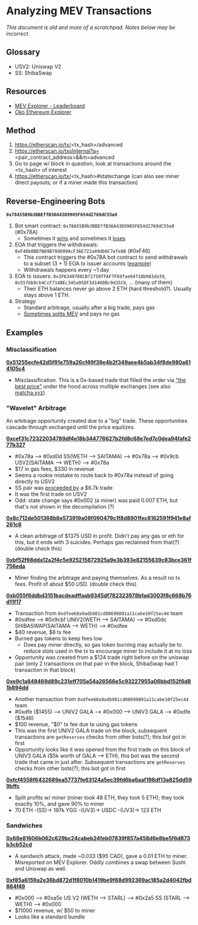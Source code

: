 # Analyzing MEV Transactions

_This document is old and more of a scratchpad. Notes below may be incorrect._

## Glossary

* USV2: Uniswap V2
* SS: ShibaSwap

## Resources

- [MEV Explorer - Leaderboard](https://explore.flashbots.net/leaderboard)
- [Oko Ethereum Explorer](https://oko.palkeo.com/)

## Method

1. https://etherscan.io/tx/<tx_hash>/advanced
2. https://etherscan.io/txsInternal?a=<pair_contract_address>&&m=advanced
3. Go to page w/ block in question, look at transactions around the <tx_hash> of interest
4. https://etherscan.io/tx/<tx_hash>#statechange (can also see miner direct payouts; or if a miner made this transaction)

## Reverse-Engineering Bots

**`0x78A55B9b3BBEffB36A43D9905F654d2769dC55e8`**

1. Bot smart contract: `0x78A55B9b3BBEffB36A43D9905F654d2769dC55e8` (#0x78A)
   * Sometimes it [wins](https://etherscan.io/tx/0xe85d3a51585e1d8d1b2c5bb8a9bd467499f3ffa1b8ab7bc629d73b7fe5ba4317) and sometimes it [loses](https://etherscan.io/tx/0x3bb232a67efe9ef987495c0dcca437de738d8def4f0bf2afb793d75f2d1811a0)
2. EOA that triggers the withdrawals: `0xF46b0BDfB89B704D09AcF3AE722a49db0C7efe8B` (#0xF46)
   * This contract triggers the #0x78A bot contract to send withdrawals to a subset (3 + 1) EOA tx issuer accounts ([example](https://etherscan.io/tx/0x95d19d03ac16eb64f988f6869d2e7abe0adeba2b0879e848334fddd8ef144859/advanced))
   * Withdrawals happens every ~1 day
3. EOA tx issuers: `0x3F6349708CB72750fFAF7F69fae94718b983de39`, `0x55f6b9cb4CcF714BEc345a95DF3d1460Bc9d35Cb`, ... (many of them)
   * Their ETH balances never go above 2 ETH (hard threshold?). Usually stays above 1 ETH.
4. Strategy
   * Standard arbitrage, usually after a big trade, pays gas
   * [Sometimes splits MEV](https://etherscan.io/tx/0xa367636b0ad457c88381e7cfb45031c3f71769cf4a0e4f4b2d928ba3dc1e2d63#statechange) and pays no gas

## Examples

### Misclassification

**[0x51255ecfe42d5f91e759a26cf49f39e4b2f349aee4b5ab34f8de980a614105c4](https://etherscan.io/tx/0x51255ecfe42d5f91e759a26cf49f39e4b2f349aee4b5ab34f8de980a614105c4/advanced)**

* Misclassification. This is a 0x-based trade that filled the order via ["the best price"](https://protocol.0x.org/en/latest/advanced/erc20_transformations.html#liquidity-aggregation) under the hood across multiple exchanges (see also [matcha.xyz](https://matcha.xyz/)).

### "Wavelet" Arbitrage

An arbitrage opportunity created due to a "big" trade. These opportunities cascade through exchanged until the price equilizes.

**[0xcef31c72322034789df4e18b344776627b2fd8c68e7ed7c0dea94fafe277b327](https://etherscan.io/tx/0xcef31c72322034789df4e18b344776627b2fd8c68e7ed7c0dea94fafe277b327)**

* #0x78a --> #0xd0d SS(WETH --> SAITAMA) --> #0x78a --> #0x9cb USV2(SAITAMA --> WETH) --> #0x78a
* $17 in gas fees, $330 in revenue
* Seems a rookie mistake to route back to #0x78a instead of going directly to USV2
* SS pair was [proceeded by](https://etherscan.io/tx/0x809b49ef8110fedb9b6dbe1068f17f1d5394e7186cf992e5b3c8dcb65448fb5a/advanced) a $6.7k trade
* It was the first trade on USV2
* Odd: state change says #0x002 (a miner) was paid 0.007 ETH, but that's not shown in the decompilation (?)

**[0x8c712de501368b8e573919a08f090479c1f8d8901fec8162591f941e8af261c6](https://etherscan.io/tx/0x8c712de501368b8e573919a08f090479c1f8d8901fec8162591f941e8af261c6/advanced)**

* A clean arbitrage of $1375 USD in profit. Didn't pay any gas or eth for this, but it ends with 3 suicides. Perhaps gas reclaimed from that(?) (double check this)

**[0xbf52f98dda12a2f4c5e925215872925a9e3b393e82155639c83bce361f756eda](https://etherscan.io/tx/0xbf52f98dda12a2f4c5e925215872925a9e3b393e82155639c83bce361f756eda/advanced)**

* Miner finding the arbitrage and paying themselves. As a result no tx fees. Profit of about $50 USD. (double check this)

**[0xb055f6ddbd3151bacdeadffaab9345df782323978bfad3003f8c668b76d11f17](https://etherscan.io/tx/0xb055f6ddbd3151bacdeadffaab9345df782323978bfad3003f8c668b76d11f17)**

* Transaction from `0xdfee68a9adb981cd08699891a11cabe10f25ec44` team
* #0xdfee --> #0x9cbf UNIV2(WETH --> SAITAMA) --> #0xd0dc SHIBASWAP(SAITAMA --> WETH) --> #0xdfee
* $40 revenue, $8 tx fee
* Burned gas tokens to keep fees low
  * Does pay miner directly, so gas token burning may actually be to reduce slots used in the tx to encourage miner to include it at no loss
* Opportunity was created from a $124 trade right before on the uniswap pair (only 2 transactions on that pair in the block, ShibaSwap had 1 transaction in that block)

**[0xe9c1a848469d89c231eff705a54a26566e5c93227955a06bbd152f6d81b894dd](https://etherscan.io/tx/0xe9c1a848469d89c231eff705a54a26566e5c93227955a06bbd152f6d81b894dd)**

* Another transaction from `0xdfee68a9adb981cd08699891a11cabe10f25ec44` team
* #0xdfe ($1455) --> UNIV2 GALA --> #0x000 --> UNIV3 GALA --> #0xdfe ($1546)
* $100 revenue, "$0" tx fee due to using gas tokens
* This was the first UNIV2 GALA trade on the block, subsequent transactions are `getReserves` checks from other bots(?); this bot got in first
* Opportunity looks like it was opened from the first trade on this block of UNIV3 GALA ($5k worth of GALA --> ETH), this bot was the second trade that came in just after. Subsequent transactions are `getReserves` checks from other bots(?); this bot got in first

**[0xfcf4558f6432689ea57737fe63124a5ec39fd6ba6aaf198df13a825dd599bffc](https://etherscan.io/tx/0xfcf4558f6432689ea57737fe63124a5ec39fd6ba6aaf198df13a825dd599bffc)**

* Split profits w/ miner (miner took 48 ETH, they took 5 ETH); they took exactly 10%, and gave 90% to miner
* 70 ETH -(SS)-> 197k YGG -(UV3)-> USDC -(UV3)-> 123 ETH


### Sandwiches

**[0x68e81606b062c629bc24cabeb24feb07839f857a458d6e8be5f6d873b3cb52cd](https://etherscan.io/tx/0x68e81606b062c629bc24cabeb24feb07839f857a458d6e8be5f6d873b3cb52cd)**

* A sandwich attack, made ~0.033 ($95 CAD), gave a 0.01 ETH to miner. Misreported on MEV Explorer. Oddly combines a swap between Sushi and Uniswap as well.

**[0xf85a6159a2e36bd872d1f8010b1419be9f88d992369ac185a2d4042fbd884f49](https://etherscan.io/tx/0xf85a6159a2e36bd872d1f8010b1419be9f88d992369ac185a2d4042fbd884f49)**

* #0x000 --> #0xa5e US V2 (WETH --> STARL) --> #0x2a5 SS (STARL --> WETH) --> #0x000
* $11000 revenue, w/ $50 to miner
* Looks like a standard bundle
